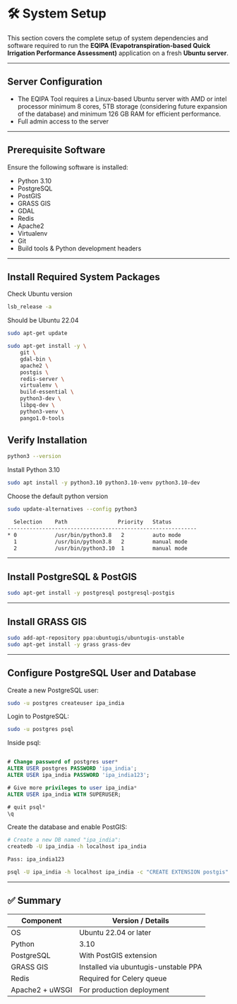 # 🛠️ System Setup

This section covers the complete setup of system dependencies and software required to run the **EQIPA (Evapotranspiration-based Quick Irrigation Performance Assessment)** application on a fresh **Ubuntu server**.

---

## Server Configuration
- The EQIPA Tool requires a Linux-based Ubuntu server with AMD or intel processor
minimum 8 cores, 5TB storage (considering future expansion of the database) and
minimum 126 GB RAM for efficient performance.
-  Full admin access to the server


---

## Prerequisite Software
Ensure the following software is installed:

- Python 3.10
- PostgreSQL
- PostGIS
- GRASS GIS
- GDAL
- Redis
- Apache2
- Virtualenv
- Git
- Build tools & Python development headers

---

## Install Required System Packages



Check Ubuntu version
```bash
lsb_release -a
```
Should be Ubuntu 22.04


```bash
sudo apt-get update
```

```bash
sudo apt-get install -y \
    git \
    gdal-bin \
    apache2 \
    postgis \
    redis-server \
    virtualenv \
    build-essential \
    python3-dev \
    libpq-dev \
    python3-venv \
    pango1.0-tools
```

## Verify Installation

```bash
python3 --version
```

Install Python 3.10
```bash
sudo apt install -y python3.10 python3.10-venv python3.10-dev
```


Choose the default python version
```bash
sudo update-alternatives --config python3

  Selection    Path                Priority   Status
------------------------------------------------------------
* 0            /usr/bin/python3.8   2         auto mode
  1            /usr/bin/python3.8   2         manual mode
  2            /usr/bin/python3.10  1         manual mode

```



---

## Install PostgreSQL & PostGIS

```bash
sudo apt-get install -y postgresql postgresql-postgis
```

---

## Install GRASS GIS

```bash
sudo add-apt-repository ppa:ubuntugis/ubuntugis-unstable
sudo apt-get install -y grass grass-dev
```

---



## Configure PostgreSQL User and Database

Create a new PostgreSQL user:

```bash
sudo -u postgres createuser ipa_india
```

Login to PostgreSQL:

```bash
sudo -u postgres psql
```

Inside psql:

```sql

# Change password of postgres user*
ALTER USER postgres PASSWORD 'ipa_india';
ALTER USER ipa_india PASSWORD 'ipa_india123';

# Give more privileges to user ipa_india*
ALTER USER ipa_india WITH SUPERUSER;

# quit psql*
\q
```

Create the database and enable PostGIS:

```bash
# Create a new DB named "ipa_india":
createdb -U ipa_india -h localhost ipa_india

Pass: ipa_india123

psql -U ipa_india -h localhost ipa_india -c "CREATE EXTENSION postgis"
```

---

## ✅ Summary

| Component      | Version / Details                            |
|----------------|-----------------------------------------------|
| OS             | Ubuntu 22.04 or later                         |
| Python         | 3.10                                          |
| PostgreSQL     | With PostGIS extension                        |
| GRASS GIS      | Installed via ubuntugis-unstable PPA          |
| Redis          | Required for Celery queue                     |
| Apache2 + uWSGI| For production deployment                     |


